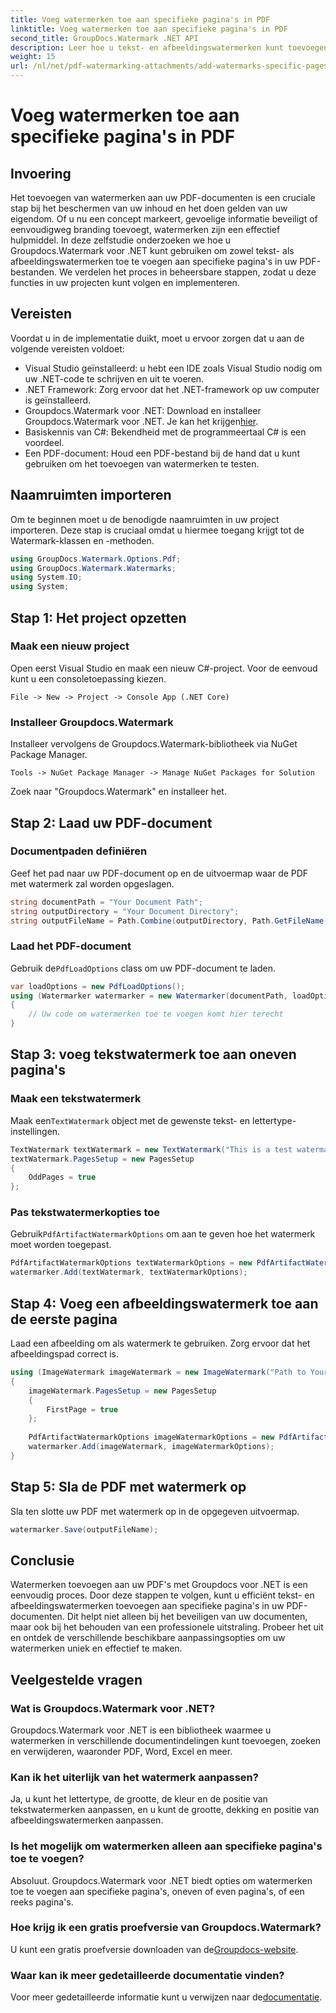 ```yaml
---
title: Voeg watermerken toe aan specifieke pagina's in PDF
linktitle: Voeg watermerken toe aan specifieke pagina's in PDF
second_title: GroupDocs.Watermark .NET API
description: Leer hoe u tekst- en afbeeldingswatermerken kunt toevoegen aan specifieke pagina's in PDF's met behulp van Groupdocs voor .NET. Volg onze gedetailleerde gids om uw documenten te beveiligen.
weight: 15
url: /nl/net/pdf-watermarking-attachments/add-watermarks-specific-pages-pdf/
---
```


# Voeg watermerken toe aan specifieke pagina's in PDF

## Invoering
Het toevoegen van watermerken aan uw PDF-documenten is een cruciale stap bij het beschermen van uw inhoud en het doen gelden van uw eigendom. Of u nu een concept markeert, gevoelige informatie beveiligt of eenvoudigweg branding toevoegt, watermerken zijn een effectief hulpmiddel. In deze zelfstudie onderzoeken we hoe u Groupdocs.Watermark voor .NET kunt gebruiken om zowel tekst- als afbeeldingswatermerken toe te voegen aan specifieke pagina's in uw PDF-bestanden. We verdelen het proces in beheersbare stappen, zodat u deze functies in uw projecten kunt volgen en implementeren.
## Vereisten
Voordat u in de implementatie duikt, moet u ervoor zorgen dat u aan de volgende vereisten voldoet:
- Visual Studio geïnstalleerd: u hebt een IDE zoals Visual Studio nodig om uw .NET-code te schrijven en uit te voeren.
- .NET Framework: Zorg ervoor dat het .NET-framework op uw computer is geïnstalleerd.
-  Groupdocs.Watermark voor .NET: Download en installeer Groupdocs.Watermark voor .NET. Je kan het krijgen[hier](https://releases.groupdocs.com/Watermark/net/).
- Basiskennis van C#: Bekendheid met de programmeertaal C# is een voordeel.
- Een PDF-document: Houd een PDF-bestand bij de hand dat u kunt gebruiken om het toevoegen van watermerken te testen.
## Naamruimten importeren
Om te beginnen moet u de benodigde naamruimten in uw project importeren. Deze stap is cruciaal omdat u hiermee toegang krijgt tot de Watermark-klassen en -methoden.
```csharp
using GroupDocs.Watermark.Options.Pdf;
using GroupDocs.Watermark.Watermarks;
using System.IO;
using System;
```
## Stap 1: Het project opzetten
### Maak een nieuw project
Open eerst Visual Studio en maak een nieuw C#-project. Voor de eenvoud kunt u een consoletoepassing kiezen.
```plaintext
File -> New -> Project -> Console App (.NET Core)
```
### Installeer Groupdocs.Watermark
Installeer vervolgens de Groupdocs.Watermark-bibliotheek via NuGet Package Manager.
```plaintext
Tools -> NuGet Package Manager -> Manage NuGet Packages for Solution
```
Zoek naar "Groupdocs.Watermark" en installeer het.
## Stap 2: Laad uw PDF-document
### Documentpaden definiëren
Geef het pad naar uw PDF-document op en de uitvoermap waar de PDF met watermerk zal worden opgeslagen.
```csharp
string documentPath = "Your Document Path";
string outputDirectory = "Your Document Directory";
string outputFileName = Path.Combine(outputDirectory, Path.GetFileName(documentPath));
```
### Laad het PDF-document
 Gebruik de`PdfLoadOptions` class om uw PDF-document te laden.
```csharp
var loadOptions = new PdfLoadOptions();
using (Watermarker watermarker = new Watermarker(documentPath, loadOptions))
{
    // Uw code om watermerken toe te voegen komt hier terecht
}
```
## Stap 3: voeg tekstwatermerk toe aan oneven pagina's
### Maak een tekstwatermerk
 Maak een`TextWatermark` object met de gewenste tekst- en lettertype-instellingen.
```csharp
TextWatermark textWatermark = new TextWatermark("This is a test watermark", new Font("Arial", 8));
textWatermark.PagesSetup = new PagesSetup
{
    OddPages = true
};
```
### Pas tekstwatermerkopties toe
 Gebruik`PdfArtifactWatermarkOptions` om aan te geven hoe het watermerk moet worden toegepast.
```csharp
PdfArtifactWatermarkOptions textWatermarkOptions = new PdfArtifactWatermarkOptions();
watermarker.Add(textWatermark, textWatermarkOptions);
```
## Stap 4: Voeg een afbeeldingswatermerk toe aan de eerste pagina
Laad een afbeelding om als watermerk te gebruiken. Zorg ervoor dat het afbeeldingspad correct is.
```csharp
using (ImageWatermark imageWatermark = new ImageWatermark("Path to Your Image"))
{
    imageWatermark.PagesSetup = new PagesSetup
    {
        FirstPage = true
    };
    
    PdfArtifactWatermarkOptions imageWatermarkOptions = new PdfArtifactWatermarkOptions();
    watermarker.Add(imageWatermark, imageWatermarkOptions);
}
```
## Stap 5: Sla de PDF met watermerk op
Sla ten slotte uw PDF met watermerk op in de opgegeven uitvoermap.
```csharp
watermarker.Save(outputFileName);
```
## Conclusie
Watermerken toevoegen aan uw PDF's met Groupdocs voor .NET is een eenvoudig proces. Door deze stappen te volgen, kunt u efficiënt tekst- en afbeeldingswatermerken toevoegen aan specifieke pagina's in uw PDF-documenten. Dit helpt niet alleen bij het beveiligen van uw documenten, maar ook bij het behouden van een professionele uitstraling. Probeer het uit en ontdek de verschillende beschikbare aanpassingsopties om uw watermerken uniek en effectief te maken.
## Veelgestelde vragen
### Wat is Groupdocs.Watermark voor .NET?
Groupdocs.Watermark voor .NET is een bibliotheek waarmee u watermerken in verschillende documentindelingen kunt toevoegen, zoeken en verwijderen, waaronder PDF, Word, Excel en meer.
### Kan ik het uiterlijk van het watermerk aanpassen?
Ja, u kunt het lettertype, de grootte, de kleur en de positie van tekstwatermerken aanpassen, en u kunt de grootte, dekking en positie van afbeeldingswatermerken aanpassen.
### Is het mogelijk om watermerken alleen aan specifieke pagina's toe te voegen?
Absoluut. Groupdocs.Watermark voor .NET biedt opties om watermerken toe te voegen aan specifieke pagina's, oneven of even pagina's, of een reeks pagina's.
### Hoe krijg ik een gratis proefversie van Groupdocs.Watermark?
 U kunt een gratis proefversie downloaden van de[Groupdocs-website](https://releases.groupdocs.com/).
### Waar kan ik meer gedetailleerde documentatie vinden?
 Voor meer gedetailleerde informatie kunt u verwijzen naar de[documentatie](https://tutorials.groupdocs.com/Watermark/net/).